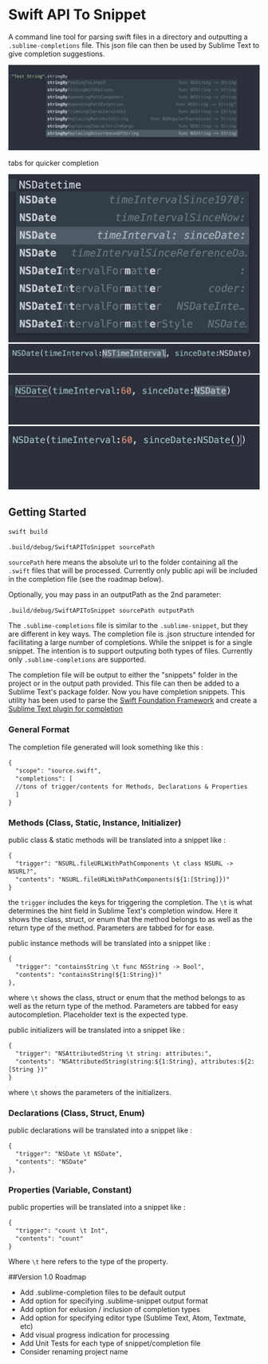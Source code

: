 # Swift API To Snippet
A command line tool for parsing swift files in a directory and outputting a `.sublime-completions` file. This json file can then be used by Sublime Text to give completion suggestions.

![Alt text](/sample-images/stringByReplacing.png)

tabs for quicker completion

![Alt text](/sample-images/datetime1.png)  
![Alt text](/sample-images/datetime2.png)  
![Alt text](/sample-images/datetime3.png)  
![Alt text](/sample-images/datetime4.png) 



## Getting Started

`swift build`

`.build/debug/SwiftAPIToSnippet sourcePath`

`sourcePath` here means the absolute url to the folder containing all the `.swift` files that will be processed. Currently only public api will be included in the completion file (see the roadmap below). 

Optionally, you may pass in an outputPath as the 2nd parameter:

`.build/debug/SwiftAPIToSnippet sourcePath outputPath`

The `.sublime-completions` file is similar to the `.sublime-snippet`, but they are different in key ways. The completion file is .json structure intended for facilitating a large number of completions. While the snippet is for a single snippet. The intention is to support outputing both types of files. Currently only `.sublime-completions` are supported.

The completion file will be output to either the "snippets" folder in the project or in the output path provided. This file can then be added to a Sublime Text's package folder. Now you have completion snippets. This utility has been used to parse the [Swift Foundation Framework](https://github.com/apple/swift-corelibs-foundation) and create a [Sublime Text plugin for completion](https://github.com/hatunike/Swift-Foundation-Sublime-Autocomplete-Package) 


### General Format

The completion file generated will look something like this :

    {
      "scope": "source.swift",
      "completions": [
      //tons of trigger/contents for Methods, Declarations & Properties
      ]
    }


### Methods (Class, Static, Instance, Initializer)

public class & static methods will be translated into a snippet like :

    {
      "trigger": "NSURL.fileURLWithPathComponents \t class NSURL -> NSURL?",
      "contents": "NSURL.fileURLWithPathComponents(${1:[String]})"
    }
 
the `trigger` includes the keys for triggering the completion. The `\t` is what determines the hint field in Sublime Text's completion window. Here it shows the class, struct, or enum that the method belongs to as well as the return type of the method. Parameters are tabbed for for ease.

public instance methods will be translated into a snippet like :

    {
      "trigger": "containsString \t func NSString -> Bool",
      "contents": "containsString(${1:String})"
    },

where `\t` shows the class, struct or enum that the method belongs to as well as the return type of the method. Parameters are tabbed for easy autocompletion. Placeholder text is the expected type.

public initializers will be translated into a snippet like :

    {
      "trigger": "NSAttributedString \t string: attributes:",
      "contents": "NSAttributedString(string:${1:String}, attributes:${2:[String })"
    }

where `\t` shows the parameters of the initializers. 

### Declarations (Class, Struct, Enum)

public declarations will be translated into a snippet like :  

    {
      "trigger": "NSDate \t NSDate",
      "contents": "NSDate"
    },

### Properties (Variable, Constant)

public properties will be translated into a snippet like :

    {
      "trigger": "count \t Int",
      "contents": "count"
    }

Where `\t` here refers to the type of the property.


##Version 1.0 Roadmap

* Add .sublime-completion files to be default output
* Add option for specifying .sublime-snippet output format
* Add option for exlusion / inclusion of completion types
* Add option for specifying editor type (Sublime Text, Atom, Textmate, etc)
* Add visual progress indication for processing
* Add Unit Tests for each type of snippet/completion file
* Consider renaming project name


